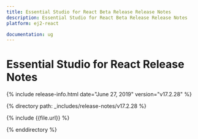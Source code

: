 ```yaml
---
title: Essential Studio for React Beta Release Release Notes  
description: Essential Studio for React Beta Release Release Notes  
platform: ej2-react

documentation: ug
---
```


# Essential Studio for  React  Release Notes  

{% include release-info.html date="June 27, 2019"   version="v17.2.28"  %} 

{% directory path: _includes/release-notes/v17.2.28 %}

{% include {{file.url}} %}

{% enddirectory %}
